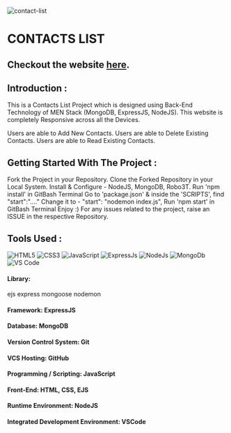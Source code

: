 ![contact-list](https://user-images.githubusercontent.com/110939302/215438730-d5d975cb-066c-4955-a3b0-d834af160eab.png)

# CONTACTS LIST 

## Checkout the website [here](https://contact-list-q31d.onrender.com).

## Introduction : 

This is a Contacts List Project which is designed using Back-End Technology of MEN Stack (MongoDB, ExpressJS, NodeJS). 
This website is completely Responsive across all the Devices.

Users are able to Add New Contacts.
Users are able to Delete Existing Contacts.
Users are able to Read Existing Contacts.

## Getting Started With The Project : 

Fork the Project in your Repository.
Clone the Forked Repository in your Local System.
Install & Configure - NodeJS, MongoDB, Robo3T.
Run 'npm install' in GitBash Terminal
Go to 'package.json' & inside the 'SCRIPTS', find "start":"...."
Change it to - "start": "nodemon index.js",
Run 'npm start' in GitBash Terminal
Enjoy :)
For any issues related to the project, raise an ISSUE in the respective Repository.


## Tools Used : 

![HTML5](https://camo.githubusercontent.com/e163ab4131b0ade8d7c042c35344db20ebf736a19fb352bc1ef3644602f669ba/68747470733a2f2f7777772e77332e6f72672f68746d6c2f6c6f676f2f646f776e6c6f6164732f48544d4c355f4c6f676f5f3235362e706e67) ![CSS3](https://camo.githubusercontent.com/02d911813471b3005653554ed8267f4a554b7c36ca796138a0917e5cd7144df0/68747470733a2f2f6c6f676f6469782e636f6d2f6c6f676f2f3437303330392e706e67)  ![JavaScript](https://cdn.iconscout.com/icon/free/png-512/javascript-2038874-1720087.png?w=256&f=avif)   ![ExpressJs](https://camo.githubusercontent.com/e0e211b51c026e0b9d06335cc5cb2e832ee813fc88708ddde87a4640b5d9741f/68747470733a2f2f656e637279707465642d74626e302e677374617469632e636f6d2f696d616765733f713d74626e3a414e643947635176326c2d34592d5a565a6d3737727a563943524a786d674e50707933367a676550494126757371703d434155)   ![NodeJs](https://camo.githubusercontent.com/9c51f286f08d05528b9eec28e130a5b299abe8d71350713e146d0b4338fac679/68747470733a2f2f656e637279707465642d74626e302e677374617469632e636f6d2f696d616765733f713d74626e3a414e64394763534d5837702d5f5a6f314c717345664f31763342365a77304a6776686b34766f31664b4126757371703d434155)   ![MongoDb](https://camo.githubusercontent.com/4932d32a5b6eebc744973bb424ff2d353fa62ecc0fc53f799abdc02476095810/68747470733a2f2f656e637279707465642d74626e302e677374617469632e636f6d2f696d616765733f713d74626e3a414e6439476352415342506172436e516873526b4b5a386f706b6b526a746b39584a2d4d486479306a4126757371703d434155)   ![VS Code](https://cdn.iconscout.com/icon/free/png-512/visual-studio-code-3251603-2724650.png?w=256&f=avif)
    
      
#### Library: 
ejs
express
mongoose
nodemon
#### Framework: ExpressJS
#### Database: MongoDB
#### Version Control System: Git
#### VCS Hosting: GitHub
#### Programming / Scripting: JavaScript
#### Front-End: HTML, CSS, EJS
#### Runtime Environment: NodeJS
#### Integrated Development Environment: VSCode 
